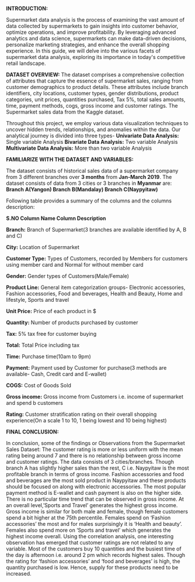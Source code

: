 
**INTRODUCTION:**

Supermarket data analysis is the process of examining the vast amount of data collected by supermarkets to gain insights into customer behavior, optimize operations, and improve profitability. By leveraging advanced analytics and data science, supermarkets can make data-driven decisions, personalize marketing strategies, and enhance the overall shopping experience. In this guide, we will delve into the various facets of supermarket data analysis, exploring its importance in today's competitive retail landscape.


**DATASET OVERVIEW:**
The dataset comprises a comprehensive collection of attributes that capture the essence of supermarket sales, ranging from customer demographics to product details. These attributes include branch identifiers, city locations, customer types, gender distributions,
product categories, unit prices, quantities purchased, Tax 5%, total sales amounts, time, payment methods, cogs, gross income and customer ratings.
The Supermarket sales data from the Kaggle dataset.

Throughout this project, we employ various data visualization techniques to uncover hidden trends, relationships, and anomalies within the data. Our analytical journey is divided into three types- 
**Univariate Data Analysis:** Single variable Analysis
**Bivariate Data Analysis:** Two variable Analysis
**Multivariate Data Analysis:** More than two variable Analysis


**FAMILIARIZE WITH THE DATASET AND VARIABLES:**

The dataset consists of historical sales data of a supermarket company from 3 different branches over **3 months** from **Jan-March 2019**. 
The dataset consists of data from 3 cities or 3 branches in **Myanmar** are:
**Branch A(Yangon)
Branch B(Mandalay)
Branch C(Naypyitaw)**

Following table provides a summary of the columns and the columns description:

**S.NO
Column Name
Column Description**

**Branch:**
Branch of Supermarket(3 branches are available identified by A, B and C)

**City:**
Location of Supermarket

**Customer Type:**
Types of Customers, recorded by Members for customers using member card and Normal for without member card

**Gender:**
Gender types of Customers(Male/Female)

**Product Line:**
General item categorization groups- Electronic accessories, Fashion accessories, Food and beverages, Health and Beauty, Home and lifestyle, Sports and travel

**Unit Price:**
Price of each product in $

**Quantity:**
Number of products purchased by customer

**Tax:**
5% tax free for customer buying

**Total:**
Total Price including tax

**Time:**
Purchase time(10am to 9pm)

**Payment:**
Payment used by Customer for purchase(3 methods are available- Cash, Credit card and E-wallet)

**COGS:**
Cost of Goods Sold

**Gross income:**
Gross income from Customers i.e. income of supermarket and spend b customers

**Rating:**
Customer stratification rating on their overall shopping experience(On a scale 1 to 10, 1 being lowest and 10 being highest)


**FINAL CONCLUSION:** 

In conclusion, some of the findings or Observations from the Supermarket Sales Dataset:
The customer rating is more or less uniform with the mean rating being around 7 and there is no relationship between gross income and customer ratings.
The data consists of 3 cities/branches. Though branch A has slightly higher sales than the rest, C i.e. Naypyitaw is the most profitable branch in terms of gross income.
Fashion accessories and food and beverages are the most sold product in Naypyitaw and these products should be focused on along with electronic accessories.
The most popular payment method is E-wallet and cash payment is also on the higher side.
There is no particular time trend that can be observed in gross income.
At an overall level,’Sports and Travel’ generates the highest gross income.
Gross income is similar for both male and female, though female customers spend a bit higher at the 75th percentile. Females spend on ‘Fashion accessories’ the most and for males surprisingly it is ‘Health and beauty’. Females also spend more on ‘Sports and travel’ which generates the highest income overall.
Using the correlation analysis, one interesting observation has emerged that customer ratings are not related to any variable.
Most of the customers buy 10 quantities and the busiest time of the day is afternoon i.e. around 2 pm which records highest sales. 
Though the rating for ‘fashion accessories’ and ‘food and beverages’ is high, the quantity purchased is low. Hence, supply for these products need to be increased. 

